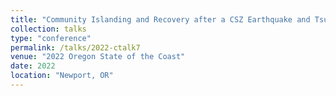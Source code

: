 ```yaml
---
title: "Community Islanding and Recovery after a CSZ Earthquake and Tsunami"
collection: talks
type: "conference"
permalink: /talks/2022-ctalk7
venue: "2022 Oregon State of the Coast"
date: 2022
location: "Newport, OR"
---
```

